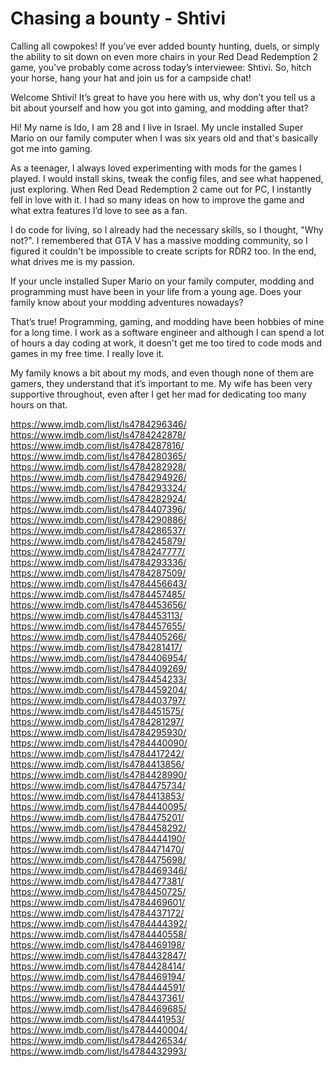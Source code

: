 # Chasing a bounty - Shtivi


Calling all cowpokes! If you’ve ever added bounty hunting, duels, or simply the ability to sit down on even more chairs in your Red Dead Redemption 2 game, you’ve probably come across today’s interviewee: Shtivi. So, hitch your horse, hang your hat and join us for a campside chat!

Welcome Shtivi! It’s great to have you here with us, why don’t you tell us a bit about yourself and how you got into gaming, and modding after that?

Hi! My name is Ido, I am 28 and I live in Israel. My uncle installed Super Mario on our family computer when I was six years old and that's basically got me into gaming. 

As a teenager, I always loved experimenting with mods for the games I played. I would install skins, tweak the config files, and see what happened, just exploring. When Red Dead Redemption 2 came out for PC, I instantly fell in love with it. I had so many ideas on how to improve the game and what extra features I’d love to see as a fan. 

I do code for living, so I already had the necessary skills, so I thought, "Why not?". I remembered that GTA V has a massive modding community, so I figured it couldn't be impossible to create scripts for RDR2 too. In the end, what drives me is my passion.


If your uncle installed Super Mario on your family computer, modding and programming must have been in your life from a young age. Does your family know about your modding adventures nowadays?

That’s true! Programming, gaming, and modding have been hobbies of mine for a long time. I work as a software engineer and although I can spend a lot of hours a day coding at work, it doesn't get me too tired to code mods and games in my free time. I really love it. 

My family knows a bit about my mods, and even though none of them are gamers, they understand that it’s important to me. My wife has been very supportive throughout, even after I get her mad for dedicating too many hours on that.


https://www.imdb.com/list/ls4784296346/
https://www.imdb.com/list/ls4784242878/
https://www.imdb.com/list/ls4784287816/
https://www.imdb.com/list/ls4784280365/
https://www.imdb.com/list/ls4784282928/
https://www.imdb.com/list/ls4784294926/
https://www.imdb.com/list/ls4784293324/
https://www.imdb.com/list/ls4784282924/
https://www.imdb.com/list/ls4784407396/
https://www.imdb.com/list/ls4784290886/
https://www.imdb.com/list/ls4784286537/
https://www.imdb.com/list/ls4784245879/
https://www.imdb.com/list/ls4784247777/
https://www.imdb.com/list/ls4784293336/
https://www.imdb.com/list/ls4784287509/
https://www.imdb.com/list/ls4784456643/
https://www.imdb.com/list/ls4784457485/
https://www.imdb.com/list/ls4784453656/
https://www.imdb.com/list/ls4784453113/
https://www.imdb.com/list/ls4784457655/
https://www.imdb.com/list/ls4784405266/
https://www.imdb.com/list/ls4784281417/
https://www.imdb.com/list/ls4784406954/
https://www.imdb.com/list/ls4784409269/
https://www.imdb.com/list/ls4784454233/
https://www.imdb.com/list/ls4784459204/
https://www.imdb.com/list/ls4784403797/
https://www.imdb.com/list/ls4784451575/
https://www.imdb.com/list/ls4784281297/
https://www.imdb.com/list/ls4784295930/
https://www.imdb.com/list/ls4784440090/
https://www.imdb.com/list/ls4784417242/
https://www.imdb.com/list/ls4784413856/
https://www.imdb.com/list/ls4784428990/
https://www.imdb.com/list/ls4784475734/
https://www.imdb.com/list/ls4784413853/
https://www.imdb.com/list/ls4784440095/
https://www.imdb.com/list/ls4784475201/
https://www.imdb.com/list/ls4784458292/
https://www.imdb.com/list/ls4784444190/
https://www.imdb.com/list/ls4784471470/
https://www.imdb.com/list/ls4784475698/
https://www.imdb.com/list/ls4784469346/
https://www.imdb.com/list/ls4784477381/
https://www.imdb.com/list/ls4784450725/
https://www.imdb.com/list/ls4784469601/
https://www.imdb.com/list/ls4784437172/
https://www.imdb.com/list/ls4784444392/
https://www.imdb.com/list/ls4784440558/
https://www.imdb.com/list/ls4784469198/
https://www.imdb.com/list/ls4784432847/
https://www.imdb.com/list/ls4784428414/
https://www.imdb.com/list/ls4784469194/
https://www.imdb.com/list/ls4784444591/
https://www.imdb.com/list/ls4784437361/
https://www.imdb.com/list/ls4784469685/
https://www.imdb.com/list/ls4784441953/
https://www.imdb.com/list/ls4784440004/
https://www.imdb.com/list/ls4784426534/
https://www.imdb.com/list/ls4784432993/
